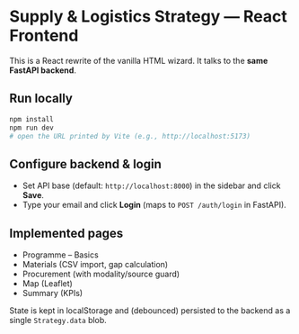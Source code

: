 # Supply & Logistics Strategy — React Frontend

This is a React rewrite of the vanilla HTML wizard. It talks to the **same FastAPI backend**.

## Run locally

```bash
npm install
npm run dev
# open the URL printed by Vite (e.g., http://localhost:5173)
```

## Configure backend & login

- Set API base (default: `http://localhost:8000`) in the sidebar and click **Save**.
- Type your email and click **Login** (maps to `POST /auth/login` in FastAPI).

## Implemented pages
- Programme – Basics
- Materials (CSV import, gap calculation)
- Procurement (with modality/source guard)
- Map (Leaflet)
- Summary (KPIs)

State is kept in localStorage and (debounced) persisted to the backend as a single `Strategy.data` blob.
